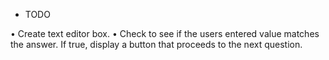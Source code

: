 - TODO

• Create text editor box. 
• Check to see if the users entered value matches the answer. If true, display a button that proceeds to the next question. 
